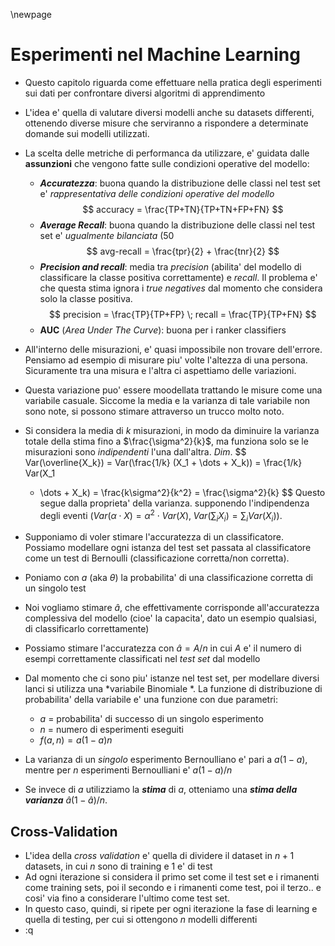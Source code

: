 \newpage
# Esperimenti nel Machine Learning
* Questo capitolo riguarda come effettuare nella pratica degli esperimenti sui
  dati per confrontare diversi algoritmi di apprendimento
* L'idea e' quella di valutare diversi modelli anche su datasets differenti,
  ottenendo diverse misure che serviranno a rispondere a determinate domande sui
  modelli utilizzati.
* La scelta delle metriche di performanca da utilizzare, e' guidata dalle
  **assunzioni** che vengono fatte sulle condizioni operative del modello:
  * ***Accuratezza***: buona quando la distribuzione delle classi nel test set
    e' *rappresentativa delle condizioni operative del modello*
    $$
    accuracy = \frac{TP+TN}{TP+TN+FP+FN}
    $$
  * ***Average Recall***: buona quando la distribuzione delle classi nel test
    set e' *ugualmente bilanciata* $(50%/50%)$
    $$
    avg-recall = \frac{tpr}{2} + \frac{tnr}{2}
    $$
  * ***Precision and recall***: media tra *precision* (abilita' del modello di
    classificare la classe positiva correttamente) e *recall*. Il
    problema e' che questa stima ignora i *true negatives* dal momento che
    considera solo la classe positiva.
    $$
    precision = \frac{TP}{TP+FP} \; recall = \frac{TP}{TP+FN}
    $$
  * **AUC** (*Area Under The Curve*): buona per i ranker classifiers
* All'interno delle misurazioni, e' quasi impossibile non trovare dell'errore.
  Pensiamo ad esempio di misurare piu' volte l'altezza di una persona.
  Sicuramente tra una misura e l'altra ci aspettiamo delle variazioni.
* Questa variazione puo' essere moodellata trattando le misure come una
  variabile casuale. Siccome la media e la varianza di tale variabile non sono
  note, si possono stimare attraverso un trucco molto noto.
* Si considera la media di $k$ misurazioni, in modo da diminuire la varianza
  totale della stima fino a $\frac{\sigma^2}{k}$, ma funziona solo se le
  misurazioni sono *indipendenti* l'una dall'altra.
  *Dim*.
  $$
  Var(\overline{X_k}) = Var(\frac{1/k} (X_1 + \dots + X_k)) = \frac{1/k} Var(X_1
  + \dots + X_k) = \frac{k\sigma^2}{k^2} = \frac{\sigma^2}{k}
  $$
  Questo segue dalla proprieta' della varianza. supponendo l'indipendenza degli
  eventi ($Var(\alpha \cdot X) = \alpha^2 \cdot Var(X), \; Var(\sum_i X_i) =
  \sum_i Var(X_i)$).
* Supponiamo di voler stimare l'accuratezza di un classificatore. Possiamo
  modellare ogni istanza del test set passata al classificatore come un test di
  Bernoulli (classificazione corretta/non corretta).
* Poniamo con $a$ (aka $\theta$) la probabilita' di una classificazione corretta
  di un singolo test
* Noi vogliamo stimare $\hat{a}$, che effettivamente corrisponde all'accuratezza
  complessiva del modello (cioe' la capacita', dato un esempio qualsiasi, di
  classificarlo correttamente)
* Possiamo stimare l'accuratezza con $\hat{a} = A/n$ in cui $A$ e' il numero di
  esempi correttamente classificati nel *test set* dal modello

* Dal momento che ci sono piu' istanze nel test set, per modellare diversi lanci
  si utilizza una *variabile Binomiale *.
  La funzione di distribuzione di probabilita' della variabile e' una funzione
  con due parametri:
    * $a$ = probabilita' di successo di un singolo esperimento
    * $n$ = numero di esperimenti eseguiti
    * $f(a, n) = a(1-a)n$
* La varianza di un *singolo* esperimento Bernoulliano e' pari a $a(1 - a)$,
  mentre per $n$ esperimenti Bernoulliani e' $a(1-a)/n$
* Se invece di $a$ utilizziamo la ***stima*** di $a$, otteniamo una ***stima
  della varianza*** $\hat{a}(1-\hat{a})/n$.

## Cross-Validation
* L'idea della *cross validation* e' quella di dividere il dataset in $n+1$
  datasets, in cui $n$ sono di training e 1 e' di test
* Ad ogni iterazione si considera il primo set come il test set e i rimanenti
  come training sets, poi il secondo e i rimanenti come test, poi il terzo.. e
  cosi' via fino a considerare l'ultimo come test set.
* In questo caso, quindi, si ripete per ogni iterazione la fase di learning e
  quella di testing, per cui si ottengono $n$ modelli differenti
* :q
